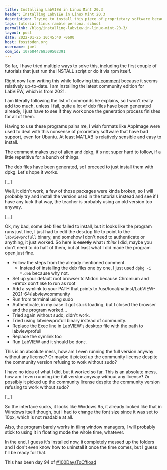 ```yaml
---
title: Installing LabVIEW in Linux Mint 20.3
header: Installing LabVIEW in Linux Mint 20.3
description: Trying to install this piece of proprietary software because my school wants me to is quite painful, but here is what I did
tags: tutorial linux ramble personal school
permalink: /blog/installing-labview-in-linux-mint-20-3/
layout: post
date: 2022-01-25 10:45:40 -0600
host: fosstodon.org
username: joel
com_id: 1076844768309502391
---
```


So far, I have tried multiple ways to solve this, including the first couple of tutorials that just run the INSTALL script or do it via rpm itself.

Right now I am writing this while following [this comment](https://lavag.org/topic/21809-installing-labview2020-on-debian/?do=findComment&comment=133824) because it seems relatively up-to-date. I am installing the latest community edition for LabVIEW, which is from 2021.

I am literally following the list of commands he explains, so I won't really add too much, unless I fail, quite a lot of deb files have been generated already, I just have to see if they work once the generation process finishes for  all of them.

Having to use these programs pains me, I wish formats like AppImage were used to deal with this nonsense of proprietary software that have bad support, even for Ubuntu. At least MATLAB is relatively sensible and easy to install.

The comment makes use of alien and dpkg, it's not super hard to follow, if a little repetitive for a bunch of things.

The deb files have been generated, so I proceed to just install them with dpkg. Let's hope it works.

[...]

Well, it didn't work, a few of those packages were kinda broken, so I will probably try and install the version used in the tutorials instead and see if I have any luck that way, the teacher is probably using an old version too anyway.

[...]

Ok, my bad, some deb files failed to install, but it looks like the program runs just fine, I just had to edit the desktop file to point to the `labviewprofull` binary, and somehow I don't need to authenticate or anything, it just worked. So here is ~~exactly~~ what *I think* I did, maybe you don't need to do half of them, but at least what I did made the program open just fine.

* Follow the steps from the already mentioned comment.
    * Instead of installing the deb files one by one, I just used `dpkg -i *.deb` because why not.
* Set up your default root browser to Midori because Chromium and Firefox don't like to run as root
* Add a symlink to your PATH that points to /usr/local/natinst/LabVIEW-2021-64/labviewcommunity
* Run from terminal using sudo
* Authenticate, in my case it got stuck loading, but I closed the browser and the program worked...
* Tried again without sudo, didn't work.
* Tried using labviewprofull binary instead of community.
* Replace the Exec line in LabVIEW's desktop file with the path to labviewprofull
* Replace the symlink too
* Run LabVIEW and it should be done.

This is an absolute mess, how am I even running the full version anyway without any license? Or maybe it picked up the community license despite the community version refusing to work without sudo?

I have no idea of what I did, but it worked so far.
This is an absolute mess, how am I even running the full version anyway without any license? Or possibly it picked up the community license despite the community version refusing to work without sudo?

[...]

So the interface sucks, it looks like Windows 95, it already looked like that in Windows itself though, but I had to change the font size since it was set to 10px, which is not readable at all.

Also, the program barely works in tiling window managers, I will probably stick to using it in floating mode the whole time, whatever.

In the end, I guess it's installed now, it completely messed up the folders and I don't even know how to uninstall it once the time comes, but I guess I'll be ready for that.

This has been day 94 of [#100DaysToOffload](https://100daystooffload.com)
